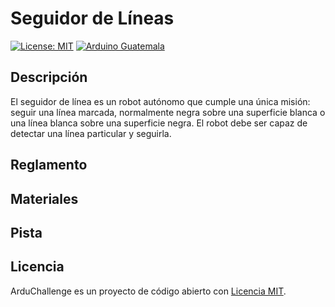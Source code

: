 # Seguidor de Líneas

[![License: MIT](https://img.shields.io/badge/License-MIT-yellow.svg)](https://opensource.org/licenses/MIT)
[![Arduino Guatemala](https://img.shields.io/badge/Arduino-Guatemala-blue.svg)](https://www.facebook.com/ArduinoGuatemala)

## Descripción

El seguidor de línea es un robot autónomo que cumple una única misión: seguir una línea marcada, normalmente negra sobre una superficie blanca o una línea blanca sobre una superficie negra. El robot debe ser capaz de detectar una línea particular y seguirla.

## Reglamento

## Materiales

## Pista

## Licencia

ArduChallenge es un proyecto de código abierto con [Licencia MIT](https://opensource.org/licenses/MIT).
